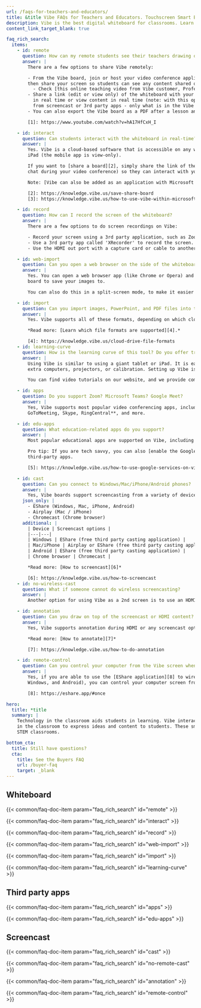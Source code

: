 ```yaml
---
url: /faqs-for-teachers-and-educators/
title: &title Vibe FAQs for Teachers and Educators. Touchscreen Smart Boards for School.
description: Vibe is the best digital whiteboard for classrooms. Learn how to use touchscreen smartboards for teaching and improve education for your students.
content_link_target_blank: true

faq_rich_search:
  items:
    - id: remote
      question: How can my remote students see their teachers drawing on a whiteboard?
      answer: |
        There are a few options to share Vibe remotely:

        - From the Vibe board, join or host your video conference application (ex: Zoom, Microsoft Teams, Google Meet) and
        then share your screen so students can see any content shared on the Vibe board.
          - Check [this online teaching video from Vibe customer, Professor Henry Silverman][1].
        - Share a link (edit or view only) of the whiteboard with your students so they can interact with you on the canvas
          in real time or view content in real time (note: with this option, they will not be able to see any content shared
          from screencast or 3rd party apps - only what is in the Vibe board app)
        - You can also export the Vibe board as a PDF after a lesson and share the file with students after the class.

        [1]: https://www.youtube.com/watch?v=hA17HfCxH_I

    - id: interact
      question: Can students interact with the whiteboard in real-time? Even without a Vibe board?
      answer: |
        Yes. Vibe is a cloud-based software that is accessible on any web browser or tablet, and Vibe also has an app for
        iPad (the mobile app is view-only).

        If you want to [share a board][2], simply share the link of the Vibe board you are using as a link (or copy into the
        chat during your video conference) so they can interact with you on the canvas in real time.

        Note: [Vibe can also be added as an application with Microsoft Teams][3].

        [2]: https://knowledge.vibe.us/save-share-board
        [3]: https://knowledge.vibe.us/how-to-use-vibe-within-microsoft-teams-app

    - id: record
      question: How can I record the screen of the whiteboard?
      answer: |
        There are a few options to do screen recordings on Vibe:

        - Record your screen using a 3rd party application, such as Zoom, Microsoft Teams, or Google Meet.
        - Use a 3rd party app called 'XRecorder' to record the screen.
        - Use the HDMI out port with a capture card or cable to another device.

    - id: web-import
      question: Can you open a web browser on the side of the whiteboard and import pictures from a website?
      answer: |
        Yes. You can open a web browser app (like Chrome or Opera) and screenshot the pictures you want, then select which
        board to save your images to.

        You can also do this in a split-screen mode, to make it easier to see which pictures you have already imported.

    - id: import
      question: Can you import images, PowerPoint, and PDF files into the whiteboard?
      answer: |
        Yes. Vibe supports all of these formats, depending on which cloud storage option you are using.

        *Read more: [Learn which file formats are supported][4].*

        [4]: https://knowledge.vibe.us/cloud-drive-file-formats
    - id: learning-curve
      question: How is the learning curve of this tool? Do you offer training?
      answer: |
        Using Vibe is similar to using a giant tablet or iPad. It is easy to learn and fun to use! Vibe doesn't require
        extra computers, projectors, or calibration. Setting up Vibe is similar to installing a new TV.

        You can find video tutorials on our website, and we provide complimentary onboarding training sessions.

    - id: apps
      question: Do you support Zoom? Microsoft Teams? Google Meet?
      answer: |
        Yes, Vibe supports most popular video conferencing apps, including **Zoom, Microsoft Teams, Google Meet, WebEx,
        GoToMeeting, Skype, RingCentral**, and more.

    - id: edu-apps
      question: What education-related apps do you support?
      answer: |
        Most popular educational apps are supported on Vibe, including **Canvas, Google Classroom, Blackboard, and Flipgrid**.

        Pro tip: If you are tech savvy, you can also [enable the Google Play store][5] on your Vibe board to try out additional
        third-party apps.

        [5]: https://knowledge.vibe.us/how-to-use-google-services-on-vibe

    - id: cast
      question: Can you connect to Windows/Mac/iPhone/Android phones?
      answer: |
        Yes, Vibe boards support screencasting from a variety of devices. Please see recommendations below:
      json_only: |
        - EShare (Windows, Mac, iPhone, Android)
        - Airplay (Mac / iPhone)
        - Chromecast (Chrome browser)
      additional: |
        | Device | Screencast options |
        |---|---|
        | Windows | EShare (free third party casting application) |
        | Mac/iPhone | Airplay or EShare (free third party casting application) |
        | Android | EShare (free third party casting application) |
        | Chrome browser | Chromecast |

        *Read more: [How to screencast][6]*

        [6]: https://knowledge.vibe.us/how-to-screencast
    - id: no-wireless-cast
      question: What if someone cannot do wireless screencasting?
      answer: |
        Another option for using Vibe as a 2nd screen is to use an HDMI cable to connect a computer to the Vibe board.

    - id: annotation
      question: Can you draw on top of the screencast or HDMI content?
      answer: |
        Yes, Vibe supports annotation during HDMI or any screencast option.

        *Read more: [How to annotate][7]*

        [7]: https://knowledge.vibe.us/how-to-do-annotation

    - id: remote-control
      question: Can you control your computer from the Vibe screen when casting?
      answer: |
        Yes, if you are able to use the [EShare application][8] to wirelessly cast from your computer (available for Mac,
        Windows, and Android), you can control your computer screen from the Vibe board.

        [8]: https://eshare.app/#once

hero:
  title: *title
  summary: |
    Technology in the classroom aids students in learning. Vibe interactive whiteboards can be used by teachers
    in the classroom to express ideas and content to students. These smart boards are particularly well-suited for
    STEM classrooms.

bottom_cta:
  title: Still have questions?
  cta:
    title: See the Buyers FAQ
    url: /buyer-faq
    target: _blank
---
```


## Whiteboard

{{< common/faq-doc-item param="faq_rich_search" id="remote" >}}

{{< common/faq-doc-item param="faq_rich_search" id="interact" >}}

{{< common/faq-doc-item param="faq_rich_search" id="record" >}}

{{< common/faq-doc-item param="faq_rich_search" id="web-import" >}}

{{< common/faq-doc-item param="faq_rich_search" id="import" >}}

{{< common/faq-doc-item param="faq_rich_search" id="learning-curve" >}}

## Third party apps

{{< common/faq-doc-item param="faq_rich_search" id="apps" >}}

{{< common/faq-doc-item param="faq_rich_search" id="edu-apps" >}}

## Screencast

{{< common/faq-doc-item param="faq_rich_search" id="cast" >}}

{{< common/faq-doc-item param="faq_rich_search" id="no-remote-cast" >}}

{{< common/faq-doc-item param="faq_rich_search" id="annotation" >}}

{{< common/faq-doc-item param="faq_rich_search" id="remote-control" >}}
